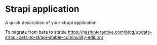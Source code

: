 # Strapi application

A quick description of your strapi application

To migrate from beta to stable
https://hashinteractive.com/blog/update-strapi-beta-to-strapi-stable-community-edition/